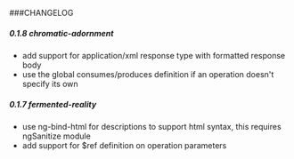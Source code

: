 ###CHANGELOG

##### 0.1.8  chromatic-adornment

+ add support for application/xml response type with formatted response body
+ use the global consumes/produces definition if an operation doesn't specify its own

##### 0.1.7  fermented-reality

+ use ng-bind-html for descriptions to support html syntax, this requires ngSanitize module
+ add support for $ref definition on operation parameters
